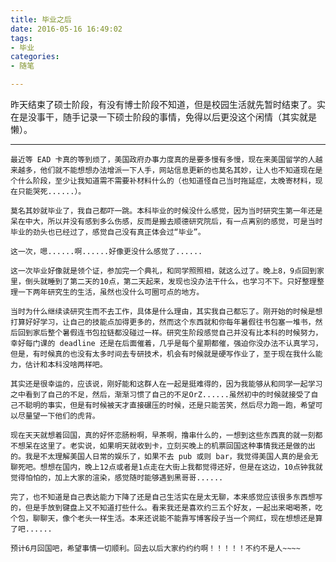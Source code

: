 ```yaml
---
title: 毕业之后
date: 2016-05-16 16:49:02
tags:
- 毕业
categories:
- 随笔

---
```


昨天结束了硕士阶段，有没有博士阶段不知道，但是校园生活就先暂时结束了。实在是没事干，随手记录一下硕士阶段的事情，免得以后更没这个闲情（其实就是懒）。

<!--more-->

***

	最近等 EAD 卡真的等到烦了，美国政府办事力度真的是要多慢有多慢，现在来美国留学的人越来越多，他们就不能想想办法增派一下人手，网站信息更新的也莫名其妙，让人也不知道现在是个什么阶段，至少让我知道需不需要补材料什么的（也知道怪自己当时拖延症，太晚寄材料，现在只能哭死......）。

	莫名其妙就毕业了，我自己都吓一跳。本科毕业的时候没什么感觉，因为当时研究生第一年还是呆在中大，所以并没有感到多么伤感，反而是搬去顺德研究院后，有一点离别的感觉，可是当时毕业的劲头也已经过了，感觉自己没有真正体会过“毕业”。

	这一次，嗯......啊......好像更没什么感觉了......

	这一次毕业好像就是领个证，参加完一个典礼，和同学照照相，就这么过了。晚上8，9点回到家里，倒头就睡到了第二天的10点，第二天起来，发现也没办法干什么，也学习不下。只好整理整理一下两年研究生的生活，虽然也没什么可圈可点的地方。

	当时为什么继续读研究生而不去工作，具体是什么理由，其实我自己都忘了。刚开始的时候是想打算好好学习，让自己的技能点加得更多的，然而这个东西就和你每年暑假往书包塞一堆书，然后回到家后整个暑假连书包拉链都没碰过一样。研究生阶段感觉自己并没有比本科的时候努力，幸好每门课的 deadline 还是在后面催着，几乎是每个星期都催，强迫你没办法不认真学习，但是，有时候真的也没有太多时间去专研技术，机会有时候就是硬写作业了，至于现在我什么能力，估计和本科没啥两样吧。

	其实还是很幸运的，应该说，刚好能和这群人在一起是挺难得的，因为我能够从和同学一起学习之中看到了自己的不足，然后，渐渐习惯了自己的不足OrZ......虽然初中的时候就接受了自己不聪明的事实，但是有时候被天才直接碾压的时候，还是只能苦笑，然后尽力跑一跑，希望可以尽量望一下他们的虎背。

	现在天天就想着回国，真的好怀恋肠粉啊，早茶啊，撸串什么的，一想到这些东西真的就一刻都不想呆在这里了。老实说，如果明天就收到卡，立刻买晚上的机票回国这种事情我还是做的出的。我是不太理解美国人日常的娱乐了，如果不去 pub 或则 bar，我觉得美国人真的是会无聊死吧。想想在国内，晚上12点或者是1点走在大街上我都觉得还好，但是在这边，10点钟我就觉得怕怕的，加上大家的渲染，感觉随时能够遇到黑哥哥......

	完了，也不知道是自己表达能力下降了还是自己生活实在是太无聊，本来感觉应该很多东西想写的，但是手放到键盘上又不知道打些什么。看来我还是喜欢约三五个好友，一起出来喝喝茶，吃个包，聊聊天，像个老头一样生活。本来还说能不能靠写博客段子当一个网红，现在想想还是算了吧......

	预计6月回国吧，希望事情一切顺利。回去以后大家约约约啊！！！！！不约不是人~~~~
